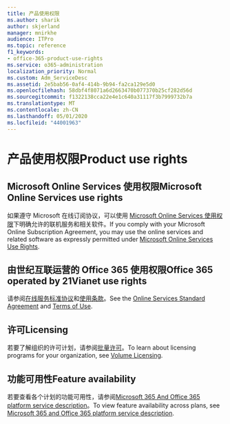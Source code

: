 ```yaml
---
title: 产品使用权限
ms.author: sharik
author: skjerland
manager: mnirkhe
audience: ITPro
ms.topic: reference
f1_keywords:
- office-365-product-use-rights
ms.service: o365-administration
localization_priority: Normal
ms.custom: Adm_ServiceDesc
ms.assetid: 2e5bab56-0af4-414b-9b94-fa2ca129e5d0
ms.openlocfilehash: 58dbf4f8071a6d2663470b077370b25cf282d56d
ms.sourcegitcommit: f1322138cca22e4e1c640a31117f3b7999732b7a
ms.translationtype: MT
ms.contentlocale: zh-CN
ms.lasthandoff: 05/01/2020
ms.locfileid: "44001963"
---
```

# <a name="product-use-rights"></a><span data-ttu-id="17e4e-102">产品使用权限</span><span class="sxs-lookup"><span data-stu-id="17e4e-102">Product use rights</span></span>

## <a name="microsoft-online-services-use-rights"></a><span data-ttu-id="17e4e-103">Microsoft Online Services 使用权限</span><span class="sxs-lookup"><span data-stu-id="17e4e-103">Microsoft Online Services use rights</span></span>

<span data-ttu-id="17e4e-104">如果遵守 Microsoft 在线订阅协议，可以使用 [Microsoft Online Services 使用权限](https://www.microsoftvolumelicensing.com/DocumentSearch.aspx?Mode=3&DocumentTypeId=37&ShowArchived=true)下明确允许的联机服务和相关软件。</span><span class="sxs-lookup"><span data-stu-id="17e4e-104">If you comply with your Microsoft Online Subscription Agreement, you may use the online services and related software as expressly permitted under [Microsoft Online Services Use Rights](https://www.microsoftvolumelicensing.com/DocumentSearch.aspx?Mode=3&DocumentTypeId=37&ShowArchived=true).</span></span>
  
## <a name="office-365-operated-by-21vianet-use-rights"></a><span data-ttu-id="17e4e-105">由世纪互联运营的 Office 365 使用权限</span><span class="sxs-lookup"><span data-stu-id="17e4e-105">Office 365 operated by 21Vianet use rights</span></span>

<span data-ttu-id="17e4e-106">请参阅[在线服务标准协议](https://www.21vbluecloud.com/office365/O365-AgreeWebDir/)和[使用条款](https://www.21vbluecloud.com/office365/O365-TOU/)。</span><span class="sxs-lookup"><span data-stu-id="17e4e-106">See the [Online Services Standard Agreement](https://www.21vbluecloud.com/office365/O365-AgreeWebDir/) and [Terms of Use](https://www.21vbluecloud.com/office365/O365-TOU/).</span></span>
  
## <a name="licensing"></a><span data-ttu-id="17e4e-107">许可</span><span class="sxs-lookup"><span data-stu-id="17e4e-107">Licensing</span></span>

<span data-ttu-id="17e4e-108">若要了解组织的许可计划，请参阅[批量许可](https://go.microsoft.com/fwlink/?LinkId=393693)。</span><span class="sxs-lookup"><span data-stu-id="17e4e-108">To learn about licensing programs for your organization, see [Volume Licensing](https://go.microsoft.com/fwlink/?LinkId=393693).</span></span>
  
## <a name="feature-availability"></a><span data-ttu-id="17e4e-109">功能可用性</span><span class="sxs-lookup"><span data-stu-id="17e4e-109">Feature availability</span></span>

<span data-ttu-id="17e4e-110">若要查看各个计划的功能可用性，请参阅[Microsoft 365 And Office 365 platform service description](office-365-platform-service-description.md)。</span><span class="sxs-lookup"><span data-stu-id="17e4e-110">To view feature availability across plans, see [Microsoft 365 and Office 365 platform service description](office-365-platform-service-description.md).</span></span>
  

